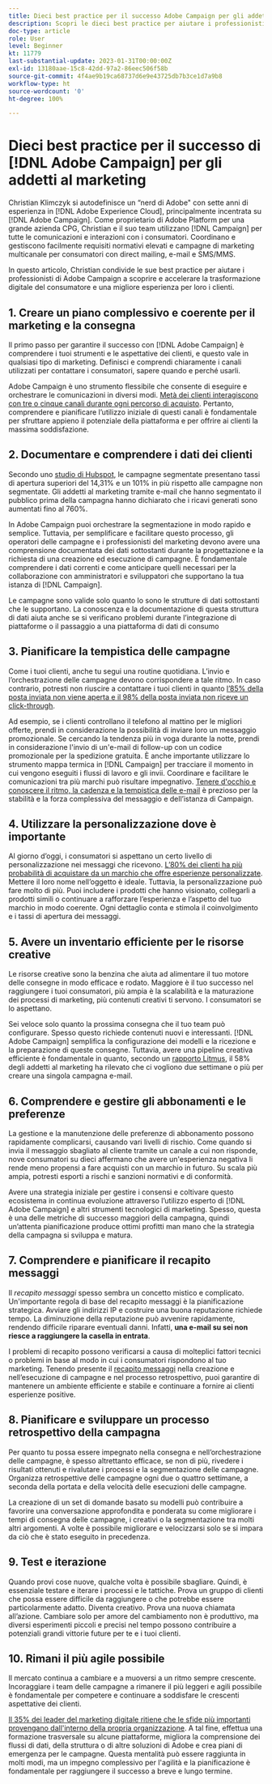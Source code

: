 ```yaml
---
title: Dieci best practice per il successo Adobe Campaign per gli addetti al marketing
description: Scopri le dieci best practice per aiutare i professionisti di Adobe Campaign a scoprire e accelerare la trasformazione digitale del consumatore e una migliore esperienza per i loro clienti.
doc-type: article
role: User
level: Beginner
kt: 11779
last-substantial-update: 2023-01-31T00:00:00Z
exl-id: 13180aae-15c8-42dd-97a2-86eec506f58b
source-git-commit: 4f4ae9b19ca68737d6e9e43725db7b3ce1d7a9b8
workflow-type: ht
source-wordcount: '0'
ht-degree: 100%

---
```


# Dieci best practice per il successo di [!DNL Adobe Campaign] per gli addetti al marketing

Christian Klimczyk si autodefinisce un “nerd di Adobe&quot; con sette anni di esperienza in [!DNL Adobe Experience Cloud], principalmente incentrata su [!DNL Adobe Campaign]. Come proprietario di Adobe Platform per una grande azienda CPG, Christian e il suo team utilizzano [!DNL Campaign] per tutte le comunicazioni e interazioni con i consumatori. Coordinano e gestiscono facilmente requisiti normativi elevati e campagne di marketing multicanale per consumatori con direct mailing, e-mail e SMS/MMS.

In questo articolo, Christian condivide le sue best practice per aiutare i professionisti di Adobe Campaign a scoprire e accelerare la trasformazione digitale del consumatore e una migliore esperienza per loro i clienti.


## 1. Creare un piano complessivo e coerente per il marketing e la consegna

Il primo passo per garantire il successo con [!DNL Adobe Campaign] è comprendere i tuoi strumenti e le aspettative dei clienti, e questo vale in qualsiasi tipo di marketing. Definisci e comprendi chiaramente i canali utilizzati per contattare i consumatori, sapere quando e perché usarli.

Adobe Campaign è uno strumento flessibile che consente di eseguire e orchestrare le comunicazioni in diversi modi. [Metà dei clienti interagiscono con tre o cinque canali durante ogni percorso di acquisto](https://www.mckinsey.com/capabilities/operations/our-insights/redefine-the-omnichannel-approach-focus-on-what-truly-matters). Pertanto, comprendere e pianificare l’utilizzo iniziale di questi canali è fondamentale per sfruttare appieno il potenziale della piattaforma e per offrire ai clienti la massima soddisfazione.

## 2. Documentare e comprendere i dati dei clienti

Secondo uno [studio di Hubspot](https://www.linkedin.com/pulse/customer-segmentation-effective-b2b-business-industry-sabreen), le campagne segmentate presentano tassi di apertura superiori del 14,31% e un 101% in più rispetto alle campagne non segmentate. Gli addetti al marketing tramite e-mail che hanno segmentato il pubblico prima della campagna hanno dichiarato che i ricavi generati sono aumentati fino al 760%.

In Adobe Campaign puoi orchestrare la segmentazione in modo rapido e semplice. Tuttavia, per semplificare e facilitare questo processo, gli operatori delle campagne e i professionisti del marketing devono avere una comprensione documentata dei dati sottostanti durante la progettazione e la richiesta di una creazione ed esecuzione di campagne. È fondamentale comprendere i dati correnti e come anticipare quelli necessari per la collaborazione con amministratori e sviluppatori che supportano la tua istanza di [!DNL Campaign].

Le campagne sono valide solo quanto lo sono le strutture di dati sottostanti che le supportano. La conoscenza e la documentazione di questa struttura di dati aiuta anche se si verificano problemi durante l’integrazione di piattaforme o il passaggio a una piattaforma di dati di consumo

## 3. Pianificare la tempistica delle campagne

Come i tuoi clienti, anche tu segui una routine quotidiana. L’invio e l’orchestrazione delle campagne devono corrispondere a tale ritmo. In caso contrario, potresti non riuscire a contattare i tuoi clienti in quanto [l’85% della posta inviata non viene aperta e il 98% della posta inviata non riceve un click-through](https://www.validity.com/resource-center/state-of-email-2021/).

Ad esempio, se i clienti controllano il telefono al mattino per le migliori offerte, prendi in considerazione la possibilità di inviare loro un messaggio promozionale. Se cercando la tendenza più in voga durante la notte, prendi in considerazione l&#39;invio di un&#39;e-mail di follow-up con un codice promozionale per la spedizione gratuita. È anche importante utilizzare lo strumento mappa termica in [!DNL Campaign] per tracciare il momento in cui vengono eseguiti i flussi di lavoro e gli invii. Coordinare e facilitare le comunicazioni tra più marchi può risultare impegnativo. [Tenere d&#39;occhio e conoscere il ritmo, la cadenza e la tempistica delle e-mail](https://experienceleaguecommunities.adobe.com/t5/adobe-campaign-classic-blogs/predictive-send-time-optimization-with-adobe-campaign/ba-p/561554) è prezioso per la stabilità e la forza complessiva del messaggio e dell’istanza di Campaign.

## 4. Utilizzare la personalizzazione dove è importante

Al giorno d’oggi, i consumatori si aspettano un certo livello di personalizzazione nei messaggi che ricevono. [L’80% dei clienti ha più probabilità di acquistare da un marchio che offre esperienze personalizzate](https://us.epsilon.com/power-of-me). Mettere il loro nome nell’oggetto è ideale. Tuttavia, la personalizzazione può fare molto di più. Puoi includere i prodotti che hanno visionato, collegarli a prodotti simili o continuare a rafforzare l’esperienza e l’aspetto del tuo marchio in modo coerente. Ogni dettaglio conta e stimola il coinvolgimento e i tassi di apertura dei messaggi.

## 5. Avere un inventario efficiente per le risorse creative

Le risorse creative sono la benzina che aiuta ad alimentare il tuo motore delle consegne in modo efficace e rodato. Maggiore è il tuo successo nel raggiungere i tuoi consumatori, più ampia è la scalabilità e la maturazione dei processi di marketing, più contenuti creativi ti servono. I consumatori se lo aspettano.

Sei veloce solo quanto la prossima consegna che il tuo team può configurare. Spesso questo richiede contenuti nuovi e interessanti. [!DNL Adobe Campaign] semplifica la configurazione dei modelli e la ricezione e la preparazione di queste consegne. Tuttavia, avere una pipeline creativa efficiente è fondamentale in quanto, secondo un [rapporto Litmus](https://www.litmus.com/resources/state-of-email/), il 58% degli addetti al marketing ha rilevato che ci vogliono due settimane o più per creare una singola campagna e-mail.

## 6. Comprendere e gestire gli abbonamenti e le preferenze

La gestione e la manutenzione delle preferenze di abbonamento possono rapidamente complicarsi, causando vari livelli di rischio. Come quando si invia il messaggio sbagliato al cliente tramite un canale a cui non risponde, nove consumatori su dieci affermano che avere un&#39;esperienza negativa li rende meno propensi a fare acquisti con un marchio in futuro. Su scala più ampia, potresti esporti a rischi e sanzioni normativi e di conformità.

Avere una strategia iniziale per gestire i consensi e coltivare questo ecosistema in continua evoluzione attraverso l’utilizzo esperto di [!DNL Adobe Campaign] e altri strumenti tecnologici di marketing. Spesso, questa è una delle metriche di successo maggiori della campagna, quindi un’attenta pianificazione produce ottimi profitti man mano che la strategia della campagna si sviluppa e matura.

## 7. Comprendere e pianificare il recapito messaggi

Il _recapito messaggi_ spesso sembra un concetto mistico e complicato. Un&#39;importante regola di base del recapito messaggi è la pianificazione strategica. Avviare gli indirizzi IP e costruire una buona reputazione richiede tempo. La diminuzione della reputazione può avvenire rapidamente, rendendo difficile riparare eventuali danni. Infatti, **una e-mail su sei non riesce a raggiungere la casella in entrata**.

I problemi di recapito possono verificarsi a causa di molteplici fattori tecnici o problemi in base al modo in cui i consumatori rispondono al tuo marketing. Tenendo presente il [recapito messaggi](https://business.adobe.com/it/products/campaign/email-deliverability.html) nella creazione e nell’esecuzione di campagne e nel processo retrospettivo, puoi garantire di mantenere un ambiente efficiente e stabile e continuare a fornire ai clienti esperienze positive.

## 8. Pianificare e sviluppare un processo retrospettivo della campagna

Per quanto tu possa essere impegnato nella consegna e nell’orchestrazione delle campagne, è spesso altrettanto efficace, se non di più, rivedere i risultati ottenuti e rivalutare i processi e la segmentazione delle campagne. Organizza retrospettive delle campagne ogni due o quattro settimane, a seconda della portata e della velocità delle esecuzioni delle campagne.

La creazione di un set di domande basato su modelli può contribuire a favorire una conversazione approfondita e ponderata su come migliorare i tempi di consegna delle campagne, i creativi o la segmentazione tra molti altri argomenti. A volte è possibile migliorare e velocizzarsi solo se si impara da ciò che è stato eseguito in precedenza.

## 9. Test e iterazione

Quando provi cose nuove, qualche volta è possibile sbagliare. Quindi, è essenziale testare e iterare i processi e le tattiche. Prova un gruppo di clienti che possa essere difficile da raggiungere o che potrebbe essere particolarmente adatto. Diventa creativo. Prova una nuova chiamata all’azione. Cambiare solo per amore del cambiamento non è produttivo, ma diversi esperimenti piccoli e precisi nel tempo possono contribuire a potenziali grandi vittorie future per te e i tuoi clienti.

## 10. Rimani il più agile possibile

Il mercato continua a cambiare e a muoversi a un ritmo sempre crescente. Incoraggiare i team delle campagne a rimanere il più leggeri e agili possibile è fondamentale per competere e continuare a soddisfare le crescenti aspettative dei clienti.

[Il 35% dei leader del marketing digitale ritiene che le sfide più importanti provengano dall&#39;interno della propria organizzazione](https://www.gartner.com/en/newsroom/press-releases/gartner-says-35--of-digital-marketing-leaders-believe-the-bigges). A tal fine, effettua una formazione trasversale su alcune piattaforme, migliora la comprensione dei flussi di dati, della struttura o di altre soluzioni di Adobe e crea piani di emergenza per le campagne. Questa mentalità può essere raggiunta in molti modi, ma un impegno complessivo per l&#39;agilità e la pianificazione è fondamentale per raggiungere il successo a breve e lungo termine.
